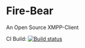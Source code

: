 # Fire-Bear
An Open Source XMPP-Client

CI Build: [![Build status](https://ci.appveyor.com/api/projects/status/9pmji9ii45kb3wkv?svg=true)](https://ci.appveyor.com/project/TheMHMoritz3/fire-bear)
